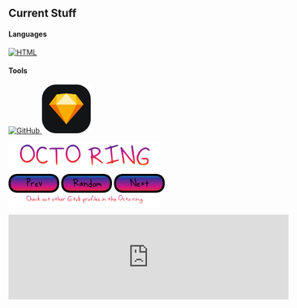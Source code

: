 
## Current Stuff

<h4>Languages</h4>
    <a href="https://developer.mozilla.org/en-US/docs/Web/HTML">
        <img src="https://skillicons.dev/icons?i=html" alt="HTML">
    </a>
   
<h4>Tools</h4>
    <a href="https://github.com/ikyih/">
        <img src="https://skillicons.dev/icons?i=github" alt="GitHub">
    </a>
     <a href="https://sketch.com">
        <img src="https://github.com/ikyih/more-spsific-skill-icons/raw/main/sketch48.svg" alt="GitHub">
    </a>
    

[![](https://raw.githubusercontent.com/ssiskskk/Octo-ring-sunset/e8e97894565933b29bb50852644d7bd984fb3a73/octo-ring-main.png)](https://octo-ring.com/)  
[![](
https://raw.githubusercontent.com/ssiskskk/Octo-ring-sunset/main/octo-previous.png)](https://octo-ring.com/p/ikyih/prev) [![](https://raw.githubusercontent.com/ssiskskk/Octo-ring-sunset/82464f77a1c39408016397560b64431913a6ab43/octo-random.png)](https://octo-ring.com/p/ikyih/random) [![](https://raw.githubusercontent.com/ssiskskk/Octo-ring-sunset/7166afef37562ed246825b8b032d2004bb19b436/octo-next.png)](https://octo-ring.com/p/ikyih/next)  
[![](https://raw.githubusercontent.com/ssiskskk/Octo-ring-sunset/main/octo-bottoom.png)](https://octo-ring.com/)


<iframe width="552" height="167" frameborder="0" src="https://itch.io/embed/2523829"><a href="https://ikyih.itch.io/mission-in-snowdriftland-japanese">雪の吹き溜まりの地でのミッション (Yuki no no fuki-chi-chi de misshon) by ikyih</a></iframe>
